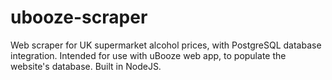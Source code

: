 # ubooze-scraper
Web scraper for UK supermarket alcohol prices, with PostgreSQL database integration.  Intended for use with uBooze web app, to populate the website's database.  Built in NodeJS.
